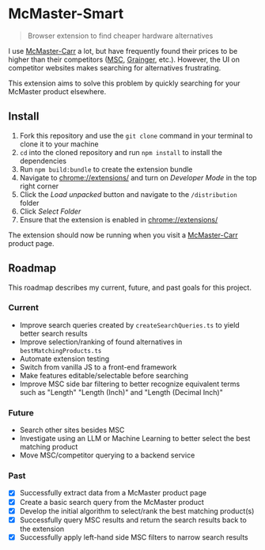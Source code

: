 # McMaster-Smart

> Browser extension to find cheaper hardware alternatives

I use [McMaster-Carr](mcmaster.com) a lot, but have frequently found their prices to be higher than their competitors ([MSC](mscdirect.com), [Grainger](grainger.com), etc.). However, the UI on competitor websites makes searching for alternatives frustrating.

This extension aims to solve this problem by quickly searching for your McMaster product elsewhere.

## Install
1. Fork this repository and use the `git clone` command in your terminal to clone it to your machine
2. `cd` into the cloned repository and run `npm install` to install the dependencies
3. Run `npm build:bundle` to create the extension bundle
4. Navigate to [chrome://extensions/](chrome://extensions/) and turn on _Developer Mode_ in the top right corner
5. Click the _Load unpacked_ button and navigate to the `/distribution` folder
6. Click _Select Folder_
7. Ensure that the extension is enabled in [chrome://extensions/](chrome://extensions/)

The extension should now be running when you visit a [McMaster-Carr](mcmaster.com) product page.

## Roadmap
This roadmap describes my current, future, and past goals for this project. 

### Current
* Improve search queries created by `createSearchQueries.ts` to yield better search results
* Improve selection/ranking of found alternatives in `bestMatchingProducts.ts`
* Automate extension testing
* Switch from vanilla JS to a front-end framework
* Make features editable/selectable before searching
* Improve MSC side bar filtering to better recognize equivalent terms such as "Length" "Length (Inch)" and "Length (Decimal Inch)"

### Future
* Search other sites besides MSC
* Investigate using an LLM or Machine Learning to better select the best matching product
* Move MSC/competitor querying to a backend service

### Past
- [x] Successfully extract data from a McMaster product page
- [x] Create a basic search query from the McMaster product
- [x] Develop the initial algorithm to select/rank the best matching product(s)
- [x] Successfully query MSC results and return the search results back to the extension
- [x] Successfully apply left-hand side MSC filters to narrow search results
